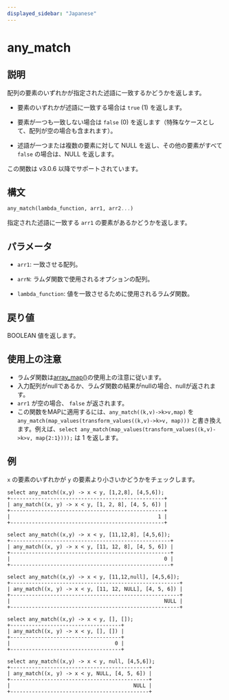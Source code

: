 ```yaml
---
displayed_sidebar: "Japanese"
---
```


# any_match

## 説明

配列の要素のいずれかが指定された述語に一致するかどうかを返します。

- 要素のいずれかが述語に一致する場合は `true` (1) を返します。

- 要素が一つも一致しない場合は `false` (0) を返します（特殊なケースとして、配列が空の場合も含まれます）。

- 述語が一つまたは複数の要素に対して NULL を返し、その他の要素がすべて `false` の場合は、NULL を返します。

この関数は v3.0.6 以降でサポートされています。

## 構文

```Haskell
any_match(lambda_function, arr1, arr2...)
```

指定された述語に一致する `arr1` の要素があるかどうかを返します。

## パラメータ

- `arr1`: 一致させる配列。

- `arrN`: ラムダ関数で使用されるオプションの配列。

- `lambda_function`: 値を一致させるために使用されるラムダ関数。

## 戻り値

BOOLEAN 値を返します。

## 使用上の注意

- ラムダ関数は[array_map()](array_map.md)の使用上の注意に従います。
- 入力配列がnullであるか、ラムダ関数の結果がnullの場合、nullが返されます。
- `arr1` が空の場合、 `false` が返されます。
- この関数をMAPに適用するには、`any_match((k,v)->k>v,map)` を `any_match(map_values(transform_values((k,v)->k>v, map)))` と書き換えます。例えば、`select any_match(map_values(transform_values((k,v)->k>v, map{2:1})));` は 1 を返します。

## 例

`x` の要素のいずれかが `y` の要素より小さいかどうかをチェックします。

```Plain
select any_match((x,y) -> x < y, [1,2,8], [4,5,6]);
+--------------------------------------------------+
| any_match((x, y) -> x < y, [1, 2, 8], [4, 5, 6]) |
+--------------------------------------------------+
|                                                1 |
+--------------------------------------------------+

select any_match((x,y) -> x < y, [11,12,8], [4,5,6]);
+----------------------------------------------------+
| any_match((x, y) -> x < y, [11, 12, 8], [4, 5, 6]) |
+----------------------------------------------------+
|                                                  0 |
+----------------------------------------------------+

select any_match((x,y) -> x < y, [11,12,null], [4,5,6]);
+-------------------------------------------------------+
| any_match((x, y) -> x < y, [11, 12, NULL], [4, 5, 6]) |
+-------------------------------------------------------+
|                                                  NULL |
+-------------------------------------------------------+

select any_match((x,y) -> x < y, [], []);
+------------------------------------+
| any_match((x, y) -> x < y, [], []) |
+------------------------------------+
|                                  0 |
+------------------------------------+

select any_match((x,y) -> x < y, null, [4,5,6]);
+---------------------------------------------+
| any_match((x, y) -> x < y, NULL, [4, 5, 6]) |
+---------------------------------------------+
|                                        NULL |
+---------------------------------------------+
```